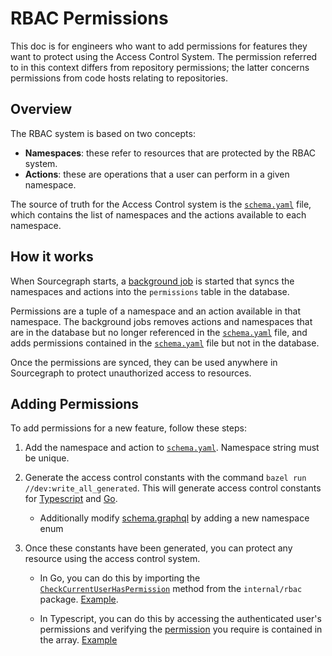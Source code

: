 # RBAC Permissions

This doc is for engineers who want to add permissions for features they want to protect using the Access Control System. The permission referred to in this context differs from repository permissions; the latter concerns permissions from code hosts relating to repositories.

## Overview
The RBAC system is based on two concepts:
  * **Namespaces**: these refer to resources that are protected by the RBAC system.
  * **Actions**: these are operations that a user can perform in a given namespace.

The source of truth for the Access Control system is the [`schema.yaml`](https://sourcegraph.sourcegraph.com/github.com/sourcegraph/sourcegraph/-/blob/internal/rbac/schema.yaml) file, which contains the list of namespaces and the actions available to each namespace.

## How it works

When Sourcegraph starts, a [background job](https://sourcegraph.sourcegraph.com/github.com/sourcegraph/sourcegraph@8b4e1cb4374d1449c918f695c21d2c933c5a1d15/-/blob/cmd/frontend/internal/cli/serve_cmd.go?L205:24) is started that syncs the namespaces and actions into the `permissions` table in the database.

Permissions are a tuple of a namespace and an action available in that namespace. The background jobs removes actions and namespaces that are in the database but no longer referenced in the [`schema.yaml`](https://sourcegraph.sourcegraph.com/github.com/sourcegraph/sourcegraph/-/blob/internal/rbac/schema.yaml) file, and adds permissions contained in the [`schema.yaml`](https://sourcegraph.sourcegraph.com/github.com/sourcegraph/sourcegraph/-/blob/internal/rbac/schema.yaml) file but not in the database.

Once the permissions are synced, they can be used anywhere in Sourcegraph to protect unauthorized access to resources.

## Adding Permissions
To add permissions for a new feature, follow these steps:

1. Add the namespace and action to [`schema.yaml`](https://sourcegraph.sourcegraph.com/github.com/sourcegraph/sourcegraph/-/blob/internal/rbac/schema.yaml). Namespace string must be unique.

2. Generate the access control constants with the command `bazel run //dev:write_all_generated`. This will generate access control constants for [Typescript](https://sourcegraph.sourcegraph.com/github.com/sourcegraph/sourcegraph@8b4e1cb/-/blob/client/web/src/rbac/constants.ts) and [Go](https://sourcegraph.sourcegraph.com/github.com/sourcegraph/sourcegraph@8b4e1cb4374d1449c918f695c21d2c933c5a1d15/-/blob/internal/rbac/constants.go).
    - Additionally modify [schema.graphql](https://sourcegraph.sourcegraph.com/github.com/sourcegraph/sourcegraph@2badaeb3ccb0d9bf660234e8b5eddb4cba6598bb/-/blob/cmd/frontend/graphqlbackend/schema.graphql?L9729) by adding a new namespace enum

3. Once these constants have been generated, you can protect any resource using the access control system.
    * In Go, you can do this by importing the [`CheckCurrentUserHasPermission`](https://sourcegraph.sourcegraph.com/github.com/sourcegraph/sourcegraph@8b4e1cb/-/blob/internal/rbac/permission.go) method from the `internal/rbac` package. [Example](https://github.com/sourcegraph/sourcegraph/pull/49594/files).

    * In Typescript, you can do this by accessing the authenticated user's permissions and verifying the [permission](https://sourcegraph.sourcegraph.com/github.com/sourcegraph/sourcegraph@8b4e1cb4374d1449c918f695c21d2c933c5a1d15/-/blob/client/web/src/rbac/constants.ts?L5:14-5:41) you require is contained in the array. [Example](https://sourcegraph.sourcegraph.com/github.com/sourcegraph/sourcegraph@8b4e1cb4374d1449c918f695c21d2c933c5a1d15/-/blob/client/web/src/batches/utils.ts?L6)
